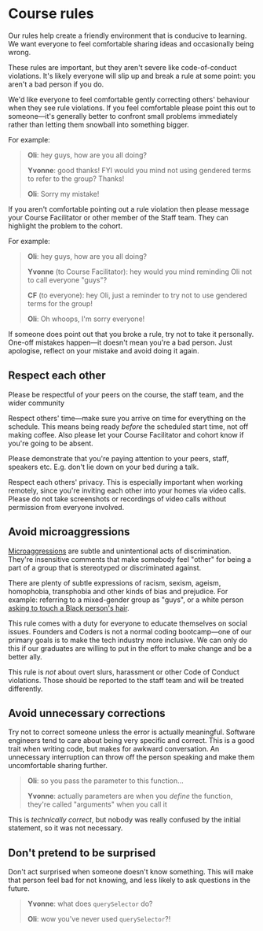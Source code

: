 # Course rules

Our rules help create a friendly environment that is conducive to learning. We want everyone to feel comfortable sharing ideas and occasionally being wrong.

These rules are important, but they aren't severe like code-of-conduct violations. It's likely everyone will slip up and break a rule at some point: you aren't a bad person if you do.

We'd like everyone to feel comfortable gently correcting others' behaviour when they see rule violations. If you feel comfortable please point this out to someone—it's generally better to confront small problems immediately rather than letting them snowball into something bigger.

For example:

> **Oli**: hey guys, how are you all doing?
>
> **Yvonne**: good thanks! FYI would you mind not using gendered terms to refer to the group? Thanks!
>
> **Oli**: Sorry my mistake!

If you aren't comfortable pointing out a rule violation then please message your Course Facilitator or other member of the Staff team. They can highlight the problem to the cohort.

For example:

> **Oli**: hey guys, how are you all doing?
>
> **Yvonne** (to Course Facilitator): hey would you mind reminding Oli not to call everyone "guys"?
>
> **CF** (to everyone): hey Oli, just a reminder to try not to use gendered terms for the group!
>
> **Oli**: Oh whoops, I'm sorry everyone!

If someone does point out that you broke a rule, try not to take it personally. One-off mistakes happen—it doesn't mean you're a bad person. Just apologise, reflect on your mistake and avoid doing it again.

## Respect each other

Please be respectful of your peers on the course, the staff team, and the wider community

Respect others' time—make sure you arrive on time for everything on the schedule. This means being ready _before_ the scheduled start time, not off making coffee. Also please let your Course Facilitator and cohort know if you're going to be absent.

Please demonstrate that you're paying attention to your peers, staff, speakers etc. E.g. don't lie down on your bed during a talk.

Respect each others' privacy. This is especially important when working remotely, since you're inviting each other into your homes via video calls. Please do not take screenshots or recordings of video calls without permission from everyone involved.

## Avoid microaggressions

[Microaggressions](https://www.vox.com/2015/2/16/8031073/what-are-microaggressions) are subtle and unintentional acts of discrimination. They're insensitive comments that make somebody feel "other" for being a part of a group that is stereotyped or discriminated against.

There are plenty of subtle expressions of racism, sexism, ageism, homophobia, transphobia and other kinds of bias and prejudice. For example: referring to a mixed-gender group as "guys", or a white person [asking to touch a Black person's hair](https://www.forbes.com/sites/janicegassam/2020/01/08/stop-asking-black-people-if-you-can-touch-their-hair/).

This rule comes with a duty for everyone to educate themselves on social issues. Founders and Coders is not a normal coding bootcamp—one of our primary goals is to make the tech industry more inclusive. We can only do this if our graduates are willing to put in the effort to make change and be a better ally.

This rule is _not_ about overt slurs, harassment or other Code of Conduct violations. Those should be reported to the staff team and will be treated differently.

## Avoid unnecessary corrections

Try not to correct someone unless the error is actually meaningful. Software engineers tend to care about being very specific and correct. This is a good trait when writing code, but makes for awkward conversation. An unnecessary interruption can throw off the person speaking and make them uncomfortable sharing further.

> **Oli**: so you pass the parameter to this function...
>
> **Yvonne**: actually parameters are when you _define_ the function, they're called "arguments" when you call it

This is _technically correct_, but nobody was really confused by the initial statement, so it was not necessary.

## Don't pretend to be surprised

Don't act surprised when someone doesn't know something. This will make that person feel bad for not knowing, and less likely to ask questions in the future.

> **Yvonne**: what does `querySelector` do?
>
> **Oli**: wow you've never used `querySelector`?!
